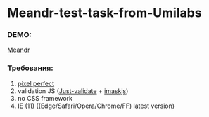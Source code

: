 # Meandr-test-task-from-Umilabs

### DEMO:
[Meandr](https://yarutich.github.io/Meandr/)


### Требования:
1. [pixel perfect](https://yarutich.github.io/Meandr/pp-yarutich.github.io.png)
2. validation JS ([Just-validate](https://github.com/horprogs/Just-validate) + [imaskjs](https://github.com/uNmAnNeR/imaskjs))
3. no CSS framework
4. IE (11)
   ((Edge/Safari/Opera/Chrome/FF) latest version)

